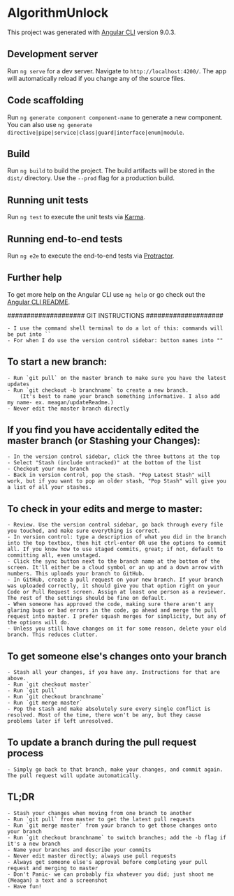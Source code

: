 # AlgorithmUnlock

This project was generated with [Angular CLI](https://github.com/angular/angular-cli) version 9.0.3.

## Development server

Run `ng serve` for a dev server. Navigate to `http://localhost:4200/`. The app will automatically reload if you change any of the source files.

## Code scaffolding

Run `ng generate component component-name` to generate a new component. You can also use `ng generate directive|pipe|service|class|guard|interface|enum|module`.

## Build

Run `ng build` to build the project. The build artifacts will be stored in the `dist/` directory. Use the `--prod` flag for a production build.

## Running unit tests

Run `ng test` to execute the unit tests via [Karma](https://karma-runner.github.io).

## Running end-to-end tests

Run `ng e2e` to execute the end-to-end tests via [Protractor](http://www.protractortest.org/).

## Further help

To get more help on the Angular CLI use `ng help` or go check out the [Angular CLI README](https://github.com/angular/angular-cli/blob/master/README.md).

#################### GIT INSTRUCTIONS ####################

    - I use the command shell terminal to do a lot of this: commands will be put into ``
    - For when I do use the version control sidebar: button names into ""

## To start a new branch:
    - Run `git pull` on the master branch to make sure you have the latest updates
    - Run `git checkout -b branchname` to create a new branch.
        (It's best to name your branch something informative. I also add my name- ex. meagan/updateReadme.)
    - Never edit the master branch directly

## If you find you have accidentally edited the master branch (or Stashing your Changes):
    - In the version control sidebar, click the three buttons at the top
    - Select "Stash (include untracked)" at the bottom of the list
    - Checkout your new branch
    - Back in version control, pop the stash. "Pop Latest Stash" will work, but if you want to pop an older stash, "Pop Stash" will give you a list of all your stashes.

## To check in your edits and merge to master:
    - Review. Use the version control sidebar, go back through every file you touched, and make sure everything is correct.
    - In version control: type a description of what you did in the branch into the top textbox, then hit ctrl-enter OR use the options to commit all. If you know how to use staged commits, great; if not, default to committing all, even unstaged.
    - Click the sync button next to the branch name at the bottom of the screen. It'll either be a cloud symbol or an up and a down arrow with numbers. This uploads your branch to GitHub.
    - In GitHub, create a pull request on your new branch. If your branch was uploaded correctly, it should give you that option right on your Code or Pull Request screen. Assign at least one person as a reviewer. The rest of the settings should be fine on default.
    - When someone has approved the code, making sure there aren't any glaring bugs or bad errors in the code, go ahead and merge the pull request into master. I prefer squash merges for simplicity, but any of the options will do. 
    - Unless you still have changes on it for some reason, delete your old branch. This reduces clutter.

## To get someone else's changes onto your branch
    - Stash all your changes, if you have any. Instructions for that are above.
    - Run `git checkout master`
    - Run `git pull`
    - Run `git checkout branchname`
    - Run `git merge master`
    - Pop the stash and make absolutely sure every single conflict is resolved. Most of the time, there won't be any, but they cause problems later if left unresolved. 

## To update a branch during the pull request process
    - Simply go back to that branch, make your changes, and commit again. The pull request will update automatically.

## TL;DR
    - Stash your changes when moving from one branch to another
    - Run `git pull` from master to get the latest pull requests
    - Run `git merge master` from your branch to get those changes onto your branch
    - Run `git checkout branchname` to switch branches; add the -b flag if it's a new branch
    - Name your branches and describe your commits
    - Never edit master directly; always use pull requests
    - Always get someone else's approval before completing your pull request and merging to master
    - Don't Panic- we can probably fix whatever you did; just shoot me (Meagan) a text and a screenshot
    - Have fun!
